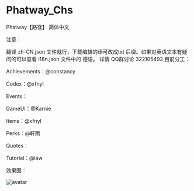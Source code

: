# Phatway_Chs
Phatway【路径】 简体中文

注意：

翻译 zh-CN.json 文件就行，下载编辑的话可改成txt 后缀。如果对英语文本有疑问的可以查看 i18n.json 文件中的 德语。
详情 QQ群讨论 322105492
目前分工：

Achievements：@constancy 

Codex：@xfnyl 

Events：

GameUI：@Karnie 

Items：@xfnyl 

Perks：@軒雨 

Quotes：

Tutorial：@law

效果图：

![avatar](https://upload.cc/i1/2019/04/14/sb1CIB.png)
